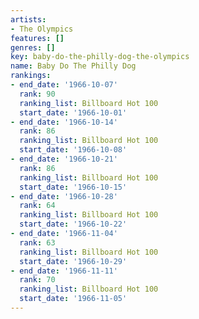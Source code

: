 ```yaml
---
artists:
- The Olympics
features: []
genres: []
key: baby-do-the-philly-dog-the-olympics
name: Baby Do The Philly Dog
rankings:
- end_date: '1966-10-07'
  rank: 90
  ranking_list: Billboard Hot 100
  start_date: '1966-10-01'
- end_date: '1966-10-14'
  rank: 86
  ranking_list: Billboard Hot 100
  start_date: '1966-10-08'
- end_date: '1966-10-21'
  rank: 86
  ranking_list: Billboard Hot 100
  start_date: '1966-10-15'
- end_date: '1966-10-28'
  rank: 64
  ranking_list: Billboard Hot 100
  start_date: '1966-10-22'
- end_date: '1966-11-04'
  rank: 63
  ranking_list: Billboard Hot 100
  start_date: '1966-10-29'
- end_date: '1966-11-11'
  rank: 70
  ranking_list: Billboard Hot 100
  start_date: '1966-11-05'
---
```


